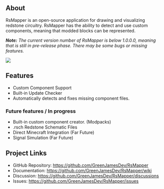 ## About

RsMapper is an open-source application for drawing and visualizing redstone circuitry. RsMapper has the ability to detect and use custom components, meaning that modded blocks can be represented.

***Note:*** *The current version number of RsMapper is below 1.0.0.0, meaning that is still in pre-release phase. There may be some bugs or missing features.*

![](https://i.imgur.com/rNrQvSC.png)

## Features

- Custom Component Support
- Built-in Update Checker
- Automatically detects and fixes missing component files.

### Future features / In progress

- Built-in custom component creator. (Modpacks)
- .rsch Redstone Schematic Files
- Direct Minecraft Integration (Far Future)
- Signal Simulation (Far Future)

## Project Links

- GitHub Repository: https://github.com/GreenJamesDev/RsMapper
- Documentation: https://github.com/GreenJamesDev/RsMapper/wiki
- Discussion: https://github.com/GreenJamesDev/RsMapper/discussions
- Issues: https://github.com/GreenJamesDev/RsMapper/issues
